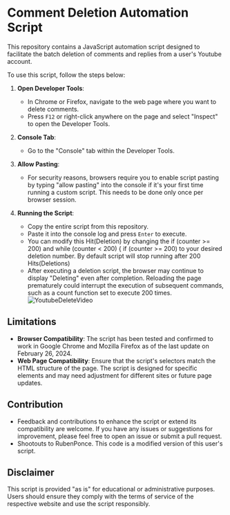 # Comment Deletion Automation Script

This repository contains a JavaScript automation script designed to facilitate the batch deletion of comments and replies from a user's Youtube account. 

To use this script, follow the steps below:

1. **Open Developer Tools**: 
   - In Chrome or Firefox, navigate to the web page where you want to delete comments.
   - Press `F12` or right-click anywhere on the page and select "Inspect" to open the Developer Tools.

2. **Console Tab**: 
   - Go to the "Console" tab within the Developer Tools.

3. **Allow Pasting**: 
   - For security reasons, browsers require you to enable script pasting by typing "allow pasting" into the console if it's your first time running a custom script. This needs to be done only once per browser session.

4. **Running the Script**: 
   - Copy the entire script from this repository.
   - Paste it into the console log and press `Enter` to execute.
   - You can modify this Hit(Deletion) by changing the if (counter >= 200) and  while (counter < 200) {
    if (counter >= 200) to your desired deletion number. By default script will stop running after 200 Hits(Deletions)
   - After executing a deletion script, the browser may continue to display "Deleting" even after completion. Reloading the page prematurely could interrupt the execution of subsequent commands, such as a count function set to execute 200 times.
![YoutubeDeleteVideo](https://media.giphy.com/media/RYSaM8wF5aMpkTlGzi/giphy.gif)


## Limitations

- **Browser Compatibility**: The script has been tested and confirmed to work in Google Chrome and Mozilla Firefox as of the last update on February 26, 2024.
- **Web Page Compatibility**: Ensure that the script's selectors match the HTML structure of the page. The script is designed for specific elements and may need adjustment for different sites or future page updates.

## Contribution

- Feedback and contributions to enhance the script or extend its compatibility are welcome. If you have any issues or suggestions for improvement, please feel free to open an issue or submit a pull request.
- Shootouts to RubenPonce. This code is a modified version of this user's script. 

## Disclaimer

This script is provided "as is" for educational or administrative purposes. Users should ensure they comply with the terms of service of the respective website and use the script responsibly.

